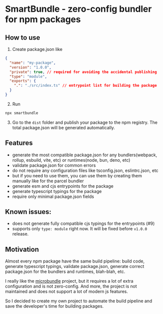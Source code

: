 # SmartBundle - zero-config bundler for npm packages

## How to use
1) Create package.json like
```json
{
  "name": "my-package",
  "version": "1.0.0",
  "private": true, // required for avoiding the accidental publishing
  "type": "module",
  "exports": {
    ".": "./src/index.ts" // entrypoint list for building the package
  }
}
```
2) Run
```bash
npx smartbundle
```
3) Go to the `dist` folder and publish your package to the npm registry. The total package.json will be generated automatically.

## Features
- generate the most compatible package.json for any bundlers(webpack, rollup, esbuild, vite, etc) or runtimes(node, bun, deno, etc)
- validate package.json for common errors
- do not require any configuration files like tsconfig.json, eslintrc.json, etc
- but if you need to use them, you can use them by creating them manually like for the parcel bundler
- generate esm and cjs entrypoints for the package
- generate typescript typings for the package
- require only minimal package.json fields

## Known issues:
  - does not generate fully compatible cjs typings for the entrypoints (#9)
  - supports only `type: module` right now. It will be fixed before `v1.0.0` release.

## Motivation

Almost every npm package have the same build pipeline: build code, generate typescript typings, validate package.json, generate correct package.json for the bundlers and runtimes, blah-blah, etc.

I really like the [microbundle](https://github.com/developit/microbundle) project, but it requires a lot of extra configuration and is not zero-config. And more, the project is not maintained and does not support a lot of modern js features.

So I decided to create my own project to automate the build pipeline and save the developer's time for building packages.